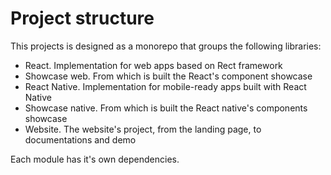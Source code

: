 # Project structure
This projects is designed as a monorepo that groups the following libraries:
- React. Implementation for web apps based on Rect framework
- Showcase web. From which is built the React's component showcase
- React Native. Implementation for mobile-ready apps built with React Native
- Showcase native. From which is built the React native's components showcase
- Website. The website's project, from the landing page, to documentations and demo

Each module has it's own dependencies. 